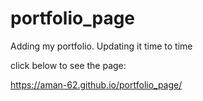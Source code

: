 # portfolio_page

Adding my portfolio. Updating it time to time

click below to see the page:

https://aman-62.github.io/portfolio_page/
